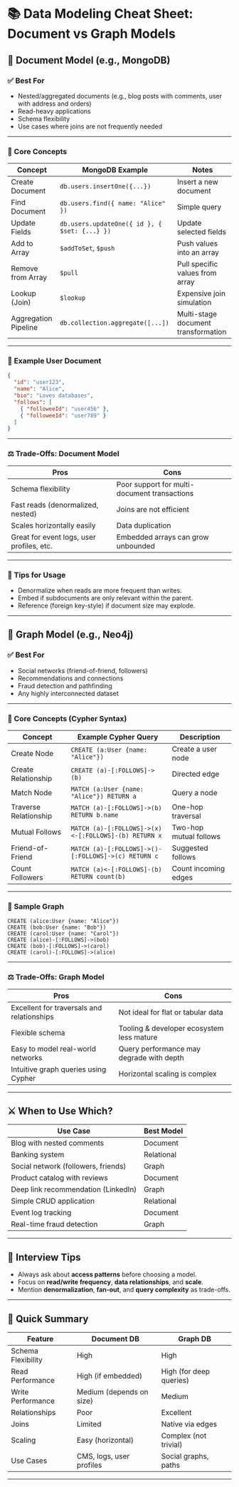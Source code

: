 # 📚 Data Modeling Cheat Sheet: Document vs Graph Models

## 📄 Document Model (e.g., MongoDB)

### ✅ Best For
- Nested/aggregated documents (e.g., blog posts with comments, user with address and orders)
- Read-heavy applications
- Schema flexibility
- Use cases where joins are not frequently needed

---

### 🧠 Core Concepts

| Concept               | MongoDB Example                                         | Notes                                         |
|------------------------|---------------------------------------------------------|-----------------------------------------------|
| Create Document        | `db.users.insertOne({...})`                            | Insert a new document                         |
| Find Document          | `db.users.find({ name: "Alice" })`                     | Simple query                                  |
| Update Fields          | `db.users.updateOne({ id }, { $set: {...} })`          | Update selected fields                        |
| Add to Array           | `$addToSet`, `$push`                                   | Push values into an array                     |
| Remove from Array      | `$pull`                                                | Pull specific values from array               |
| Lookup (Join)          | `$lookup`                                              | Expensive join simulation                     |
| Aggregation Pipeline   | `db.collection.aggregate([...])`                       | Multi-stage document transformation           |

---

### 📝 Example User Document

```json
{
  "id": "user123",
  "name": "Alice",
  "bio": "Loves databases",
  "follows": [
    { "followeeId": "user456" },
    { "followeeId": "user789" }
  ]
}
```

---

### ⚖️ Trade-Offs: Document Model

| Pros                                         | Cons                                          |
|---------------------------------------------|-----------------------------------------------|
| Schema flexibility                          | Poor support for multi-document transactions  |
| Fast reads (denormalized, nested)           | Joins are not efficient                       |
| Scales horizontally easily                  | Data duplication                              |
| Great for event logs, user profiles, etc.   | Embedded arrays can grow unbounded            |

---

### 🧮 Tips for Usage
- Denormalize when reads are more frequent than writes.
- Embed if subdocuments are only relevant within the parent.
- Reference (foreign key-style) if document size may explode.

---

## 🔗 Graph Model (e.g., Neo4j)

### ✅ Best For
- Social networks (friend-of-friend, followers)
- Recommendations and connections
- Fraud detection and pathfinding
- Any highly interconnected dataset

---

### 🧠 Core Concepts (Cypher Syntax)

| Concept                 | Example Cypher Query                                     | Description                                   |
|-------------------------|----------------------------------------------------------|-----------------------------------------------|
| Create Node             | `CREATE (a:User {name: "Alice"})`                        | Create a user node                            |
| Create Relationship     | `CREATE (a)-[:FOLLOWS]->(b)`                             | Directed edge                                 |
| Match Node              | `MATCH (a:User {name: "Alice"}) RETURN a`               | Query a node                                  |
| Traverse Relationship   | `MATCH (a)-[:FOLLOWS]->(b) RETURN b.name`               | One-hop traversal                             |
| Mutual Follows          | `MATCH (a)-[:FOLLOWS]->(x)<-[:FOLLOWS]-(b) RETURN x`     | Two-hop mutual follows                        |
| Friend-of-Friend        | `MATCH (a)-[:FOLLOWS]->()-[:FOLLOWS]->(c) RETURN c`      | Suggested follows                             |
| Count Followers         | `MATCH (a)<-[:FOLLOWS]-(b) RETURN count(b)`              | Count incoming edges                          |

---

### 🧩 Sample Graph

```cypher
CREATE (alice:User {name: "Alice"})
CREATE (bob:User {name: "Bob"})
CREATE (carol:User {name: "Carol"})
CREATE (alice)-[:FOLLOWS]->(bob)
CREATE (bob)-[:FOLLOWS]->(carol)
CREATE (carol)-[:FOLLOWS]->(alice)
```

---

### ⚖️ Trade-Offs: Graph Model

| Pros                                         | Cons                                          |
|---------------------------------------------|-----------------------------------------------|
| Excellent for traversals and relationships  | Not ideal for flat or tabular data            |
| Flexible schema                              | Tooling & developer ecosystem less mature     |
| Easy to model real-world networks           | Query performance may degrade with depth      |
| Intuitive graph queries using Cypher        | Horizontal scaling is complex                 |

---

## ⚔️ When to Use Which?

| Use Case                              | Best Model     |
|---------------------------------------|----------------|
| Blog with nested comments             | Document       |
| Banking system                        | Relational     |
| Social network (followers, friends)   | Graph          |
| Product catalog with reviews          | Document       |
| Deep link recommendation (LinkedIn)   | Graph          |
| Simple CRUD application               | Relational     |
| Event log tracking                    | Document       |
| Real-time fraud detection             | Graph          |

---

## 🧠 Interview Tips
- Always ask about **access patterns** before choosing a model.
- Focus on **read/write frequency**, **data relationships**, and **scale**.
- Mention **denormalization**, **fan-out**, and **query complexity** as trade-offs.

---

## 📌 Quick Summary

| Feature              | Document DB             | Graph DB                 |
|----------------------|--------------------------|---------------------------|
| Schema Flexibility   | High                     | High                      |
| Read Performance     | High (if embedded)       | High (for deep queries)   |
| Write Performance    | Medium (depends on size) | Medium                    |
| Relationships        | Poor                     | Excellent                 |
| Joins                | Limited                  | Native via edges          |
| Scaling              | Easy (horizontal)        | Complex (not trivial)     |
| Use Cases            | CMS, logs, user profiles | Social graphs, paths      |

---